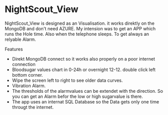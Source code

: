 # NightScout_View
NightScout_View is designed as an Visualisation.
it works direktly on the MongoDB and don't need AZURE.
My intension was to get an APP which runs the Hole time.
Also when the telephone sleeps. To get always an relyable Alarm.

Features
- Direkt MongoDB connect so it works also properly on a poor internet connection
- Bloodsugar values chart in 0-24h or overnight 12-12. double click left bottom corner.
- Wipe the screen left to right to see older data curves.
- Vibration Alarm.
- The thresholds of the alarmvalues can be extendet with the direction.
  So you can get an Alarm befor the low or high sugarvalue is there.
- The app uses an internat SQL Database so the Data gets only one time througt the internet.





